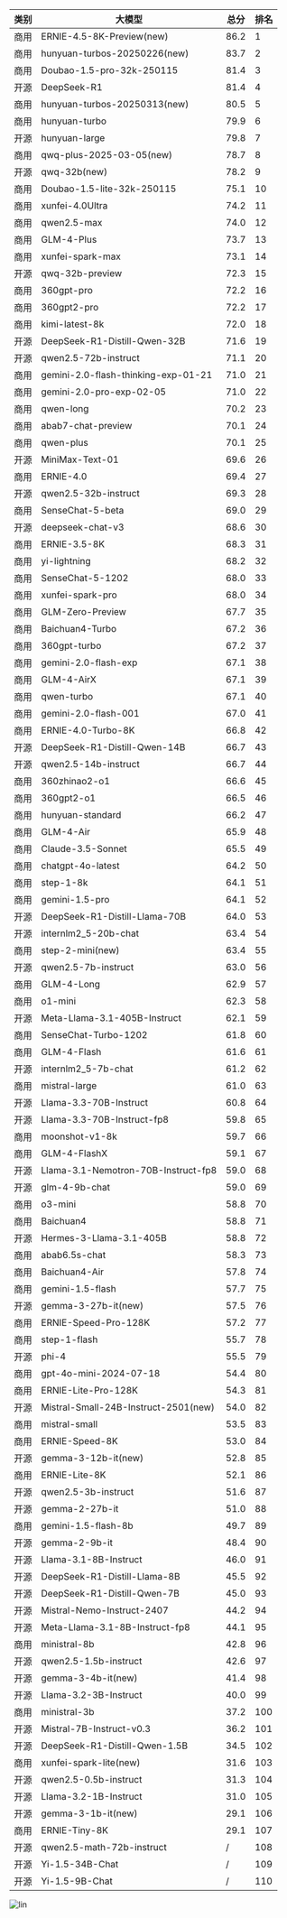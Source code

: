 
| 类别 | 大模型                         | 总分 | 排名 |
|-----|------------------------------|---------|----|
|商用|ERNIE-4.5-8K-Preview(new)|86.2|1|
|商用|hunyuan-turbos-20250226(new)|83.7|2|
|商用|Doubao-1.5-pro-32k-250115|81.4|3|
|开源|DeepSeek-R1|81.4|4|
|商用|hunyuan-turbos-20250313(new)|80.5|5|
|商用|hunyuan-turbo|79.9|6|
|开源|hunyuan-large|79.8|7|
|商用|qwq-plus-2025-03-05(new)|78.7|8|
|开源|qwq-32b(new)|78.2|9|
|商用|Doubao-1.5-lite-32k-250115|75.1|10|
|商用|xunfei-4.0Ultra|74.2|11|
|商用|qwen2.5-max|74.0|12|
|商用|GLM-4-Plus|73.7|13|
|商用|xunfei-spark-max|73.1|14|
|开源|qwq-32b-preview|72.3|15|
|商用|360gpt-pro|72.2|16|
|商用|360gpt2-pro|72.2|17|
|商用|kimi-latest-8k|72.0|18|
|开源|DeepSeek-R1-Distill-Qwen-32B|71.6|19|
|开源|qwen2.5-72b-instruct|71.1|20|
|商用|gemini-2.0-flash-thinking-exp-01-21|71.0|21|
|商用|gemini-2.0-pro-exp-02-05|71.0|22|
|商用|qwen-long|70.2|23|
|商用|abab7-chat-preview|70.1|24|
|商用|qwen-plus|70.1|25|
|开源|MiniMax-Text-01|69.6|26|
|商用|ERNIE-4.0|69.4|27|
|开源|qwen2.5-32b-instruct|69.3|28|
|商用|SenseChat-5-beta|69.0|29|
|开源|deepseek-chat-v3|68.6|30|
|商用|ERNIE-3.5-8K|68.3|31|
|商用|yi-lightning|68.2|32|
|商用|SenseChat-5-1202|68.0|33|
|商用|xunfei-spark-pro|68.0|34|
|商用|GLM-Zero-Preview|67.7|35|
|商用|Baichuan4-Turbo|67.2|36|
|商用|360gpt-turbo|67.2|37|
|商用|gemini-2.0-flash-exp|67.1|38|
|商用|GLM-4-AirX|67.1|39|
|商用|qwen-turbo|67.1|40|
|商用|gemini-2.0-flash-001|67.0|41|
|商用|ERNIE-4.0-Turbo-8K|66.8|42|
|开源|DeepSeek-R1-Distill-Qwen-14B|66.7|43|
|开源|qwen2.5-14b-instruct|66.7|44|
|商用|360zhinao2-o1|66.6|45|
|商用|360gpt2-o1|66.5|46|
|商用|hunyuan-standard|66.2|47|
|商用|GLM-4-Air|65.9|48|
|商用|Claude-3.5-Sonnet|65.5|49|
|商用|chatgpt-4o-latest|64.2|50|
|商用|step-1-8k|64.1|51|
|商用|gemini-1.5-pro|64.1|52|
|开源|DeepSeek-R1-Distill-Llama-70B|64.0|53|
|开源|internlm2_5-20b-chat|63.4|54|
|商用|step-2-mini(new)|63.4|55|
|开源|qwen2.5-7b-instruct|63.0|56|
|商用|GLM-4-Long|62.9|57|
|商用|o1-mini|62.3|58|
|开源|Meta-Llama-3.1-405B-Instruct|62.1|59|
|商用|SenseChat-Turbo-1202|61.8|60|
|商用|GLM-4-Flash|61.6|61|
|开源|internlm2_5-7b-chat|61.2|62|
|商用|mistral-large|61.0|63|
|开源|Llama-3.3-70B-Instruct|60.8|64|
|开源|Llama-3.3-70B-Instruct-fp8|59.8|65|
|商用|moonshot-v1-8k|59.7|66|
|商用|GLM-4-FlashX|59.1|67|
|开源|Llama-3.1-Nemotron-70B-Instruct-fp8|59.0|68|
|开源|glm-4-9b-chat|59.0|69|
|商用|o3-mini|58.8|70|
|商用|Baichuan4|58.8|71|
|开源|Hermes-3-Llama-3.1-405B|58.8|72|
|商用|abab6.5s-chat|58.3|73|
|商用|Baichuan4-Air|57.8|74|
|商用|gemini-1.5-flash|57.7|75|
|开源|gemma-3-27b-it(new)|57.5|76|
|商用|ERNIE-Speed-Pro-128K|57.2|77|
|商用|step-1-flash|55.7|78|
|开源|phi-4|55.5|79|
|商用|gpt-4o-mini-2024-07-18|54.4|80|
|商用|ERNIE-Lite-Pro-128K|54.3|81|
|开源|Mistral-Small-24B-Instruct-2501(new)|54.0|82|
|商用|mistral-small|53.5|83|
|商用|ERNIE-Speed-8K|53.0|84|
|开源|gemma-3-12b-it(new)|52.8|85|
|商用|ERNIE-Lite-8K|52.1|86|
|开源|qwen2.5-3b-instruct|51.6|87|
|开源|gemma-2-27b-it|51.0|88|
|商用|gemini-1.5-flash-8b|49.7|89|
|开源|gemma-2-9b-it|48.4|90|
|开源|Llama-3.1-8B-Instruct|46.0|91|
|开源|DeepSeek-R1-Distill-Llama-8B|45.5|92|
|开源|DeepSeek-R1-Distill-Qwen-7B|45.0|93|
|开源|Mistral-Nemo-Instruct-2407|44.2|94|
|开源|Meta-Llama-3.1-8B-Instruct-fp8|44.1|95|
|商用|ministral-8b|42.8|96|
|开源|qwen2.5-1.5b-instruct|42.6|97|
|开源|gemma-3-4b-it(new)|41.4|98|
|开源|Llama-3.2-3B-Instruct|40.0|99|
|商用|ministral-3b|37.2|100|
|开源|Mistral-7B-Instruct-v0.3|36.2|101|
|开源|DeepSeek-R1-Distill-Qwen-1.5B|34.5|102|
|商用|xunfei-spark-lite(new)|31.6|103|
|开源|qwen2.5-0.5b-instruct|31.3|104|
|开源|Llama-3.2-1B-Instruct|31.0|105|
|开源|gemma-3-1b-it(new)|29.1|106|
|商用|ERNIE-Tiny-8K|29.1|107|
|开源|qwen2.5-math-72b-instruct|/|108|
|开源|Yi-1.5-34B-Chat|/|109|
|开源|Yi-1.5-9B-Chat|/|110|


![lin](../pic/总分.png)
